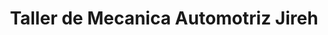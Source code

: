 ---
title: "Taller de Mecanica Automotriz Jireh"
url: /villa-canales/taller-de-mecanica-automotriz-jireh/
shop: reparación de automóviles
---